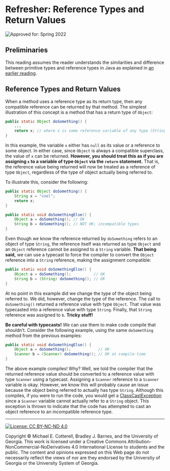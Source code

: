 # Refresher: Reference Types and Return Values

![Approved for: Spring 2022](https://img.shields.io/badge/Approved%20for-Spring%202022-purple)

<div class="contents" depth="2">

</div>

## Preliminaries

This reading assumes the reader understands the similarities and
difference between primitive types and reference types in Java
as explained in [an earlier reading](variables.md).

## Reference Types and Return Values

When a method uses a reference type as its return type, then any
compatible reference can be returned by that method. The simplest
illustration of this concept is a method that has a return type of
`Object`:

``` java
public static Object doSomething() {
    ...
    return x; // where x is some reference variable of any type (String, Scanner, etc.)
}
```

In this example, the variable `x` either has `null` as its value or a
reference to some object. In either case, since `Object` is always a
compatible superclass, the value of `x` can be returned. **However, you
should treat this as if you are assigning `x` to a variable of
type `Object` via the `return` statement.** That is, the
reference value being returned will now be treated as a reference of
type `Object`, regardless of the type of object actually being referred
to.

To illustrate this, consider the following:

``` java
public static Object doSomething() {
    String x = "cool";
    return x;
}
```

``` java
public static void doSomethingElse() {
    Object a = doSomething(); // OK
    String b = doSomething(); // NOT OK; incompatible types
}
```

Even though *we* know the reference returned by `doSomething` refers to
an object of type `String`, the reference itself was returned as type
`Object` and an `Object` reference cannot be assigned to a `String`
variable. **That being said,** we can use a typecast to force the
compiler to convert the `Object` reference into a `String` reference,
making the assignment compatible:

``` java
public static void doSomethingElse() {
    Object a = doSomething();          // OK
    String b = (String) doSomething(); // OK
}
```

At no point in this example did we change the type of the object being
referred to. We did, however, change the type of the reference. The call
to `doSomething()` returned a reference value with type `Object`. That
value was typecasted into a reference value with type `String`. Finally,
that `String` reference was assigned to `b`. **Tricky stuff!**

**Be careful with typecasts!** We can use them to make code compile that
shouldn’t. Consider the following example, using the same `doSomething`
method from the previous examples:

``` java
public static void doSomethingElse() {
    Object a = doSomething();            // OK
    Scanner b = (Scanner) doSomething(); // OK at compile-time
}
```

The above example compiles! Why? Well, we told the compiler that the
returned reference value should be converted to a reference value with
type `Scanner` using a typecast. Assigning a `Scanner` reference to a
`Scanner` variable is okay. However, we know this will probably cause an
issue because the object being referred to actually has type `String`.
Although this compiles, if you were to run the code, you would get a
[ClassCastException](https://docs.oracle.com/en/java/javase/17/docs/api/java.base/java/lang/ClassCastException.html)
since a `Scanner` variable cannot actually refer to a `String` object.
This exception is thrown to indicate that the code has attempted to cast
an object reference to an incompatible reference type.

<hr/>

[![License: CC BY-NC-ND
4.0](https://img.shields.io/badge/License-CC%20BY--NC--ND%204.0-lightgrey.svg)](http://creativecommons.org/licenses/by-nc-nd/4.0/)

Copyright © Michael E. Cotterell, Bradley J. Barnes, and the University
of Georgia. This work is licensed under a Creative Commons
Attribution-NonCommercial-NoDerivatives 4.0 International License to
students and the public. The content and opinions expressed on this Web
page do not necessarily reflect the views of nor are they endorsed by
the University of Georgia or the University System of Georgia.
